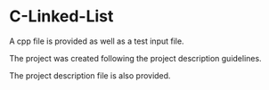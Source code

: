 # C-Linked-List

A cpp file is provided as well as a test input file.

The project was created following the project description guidelines.

The project description file is also provided.
